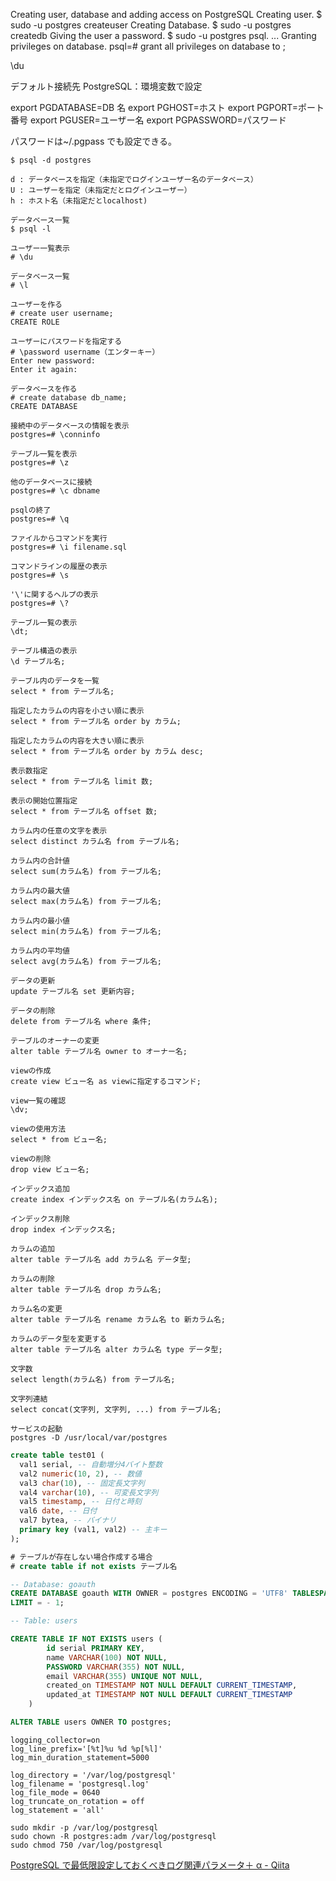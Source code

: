 Creating user, database and adding access on PostgreSQL
Creating user. $ sudo -u postgres createuser <username>
Creating Database. $ sudo -u postgres createdb <dbname>
Giving the user a password. $ sudo -u postgres psql. ...
Granting privileges on database. psql=# grant all privileges on database <dbname> to <username> ;

\du

デフォルト接続先
PostgreSQL：環境変数で設定

export PGDATABASE=DB 名
export PGHOST=ホスト
export PGPORT=ポート番号
export PGUSER=ユーザー名
export PGPASSWORD=パスワード

パスワードは~/.pgpass でも設定できる。

```
$ psql -d postgres

d : データベースを指定（未指定でログインユーザー名のデータベース）
U : ユーザーを指定（未指定だとログインユーザー）
h : ホスト名（未指定だとlocalhost)

データベース一覧
$ psql -l

ユーザー一覧表示
# \du

データベース一覧
# \l

ユーザーを作る
# create user username;
CREATE ROLE

ユーザーにパスワードを指定する
# \password username（エンターキー）
Enter new password:
Enter it again:

データベースを作る
# create database db_name;
CREATE DATABASE

接続中のデータベースの情報を表示
postgres=# \conninfo

テーブル一覧を表示
postgres=# \z

他のデータベースに接続
postgres=# \c dbname

psqlの終了
postgres=# \q

ファイルからコマンドを実行
postgres=# \i filename.sql

コマンドラインの履歴の表示
postgres=# \s

'\'に関するヘルプの表示
postgres=# \?

```

```
テーブル一覧の表示
\dt;

テーブル構造の表示
\d テーブル名;

テーブル内のデータを一覧
select * from テーブル名;

指定したカラムの内容を小さい順に表示
select * from テーブル名 order by カラム;

指定したカラムの内容を大きい順に表示
select * from テーブル名 order by カラム desc;

表示数指定
select * from テーブル名 limit 数;

表示の開始位置指定
select * from テーブル名 offset 数;

カラム内の任意の文字を表示
select distinct カラム名 from テーブル名;

カラム内の合計値
select sum(カラム名) from テーブル名;

カラム内の最大値
select max(カラム名) from テーブル名;

カラム内の最小値
select min(カラム名) from テーブル名;

カラム内の平均値
select avg(カラム名) from テーブル名;

データの更新
update テーブル名 set 更新内容;

データの削除
delete from テーブル名 where 条件;

テーブルのオーナーの変更
alter table テーブル名 owner to オーナー名;

viewの作成
create view ビュー名 as viewに指定するコマンド;

view一覧の確認
\dv;

viewの使用方法
select * from ビュー名;

viewの削除
drop view ビュー名;

インデックス追加
create index インデックス名 on テーブル名(カラム名);

インデックス削除
drop index インデックス名;

カラムの追加
alter table テーブル名 add カラム名 データ型;

カラムの削除
alter table テーブル名 drop カラム名;

カラム名の変更
alter table テーブル名 rename カラム名 to 新カラム名;

カラムのデータ型を変更する
alter table テーブル名 alter カラム名 type データ型;

文字数
select length(カラム名) from テーブル名;

文字列連結
select concat(文字列, 文字列, ...) from テーブル名;

サービスの起動
postgres -D /usr/local/var/postgres
```

```sql
create table test01 (
  val1 serial, -- 自動増分4バイト整数
  val2 numeric(10, 2), -- 数値
  val3 char(10), -- 固定長文字列
  val4 varchar(10), -- 可変長文字列
  val5 timestamp, -- 日付と時刻
  val6 date, -- 日付
  val7 bytea, -- バイナリ
  primary key (val1, val2) -- 主キー
);

# テーブルが存在しない場合作成する場合
# create table if not exists テーブル名
```

```sql
-- Database: goauth
CREATE DATABASE goauth WITH OWNER = postgres ENCODING = 'UTF8' TABLESPACE = pg_default CONNECTION
LIMIT = - 1;

-- Table: users

CREATE TABLE IF NOT EXISTS users (
        id serial PRIMARY KEY,
        name VARCHAR(100) NOT NULL,
        PASSWORD VARCHAR(355) NOT NULL,
        email VARCHAR(355) UNIQUE NOT NULL,
        created_on TIMESTAMP NOT NULL DEFAULT CURRENT_TIMESTAMP,
        updated_at TIMESTAMP NOT NULL DEFAULT CURRENT_TIMESTAMP
    )

ALTER TABLE users OWNER TO postgres;
```

```
logging_collector=on
log_line_prefix='[%t]%u %d %p[%l]'
log_min_duration_statement=5000

log_directory = '/var/log/postgresql'
log_filename = 'postgresql.log'
log_file_mode = 0640
log_truncate_on_rotation = off
log_statement = 'all'

sudo mkdir -p /var/log/postgresql
sudo chown -R postgres:adm /var/log/postgresql
sudo chmod 750 /var/log/postgresql
```

[PostgreSQL で最低限設定しておくべきログ関連パラメータ＋ α - Qiita](https://qiita.com/ynakayama/items/d38c70dd7b61590e3f4e)
